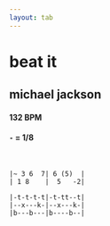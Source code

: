 ```yaml
---
layout: tab
---
```


# beat it
## michael jackson

#### 132 BPM
#### `-` = 1/8

<br/>

```brainfuck
|~ 3 6  7| 6 (5)  |
| 1 8    |  5   -2|
```

```
|-t-t-t-t|-t-tt--t|
|--x---k-|--x---k-|
|b---b---|b----b--|
```

